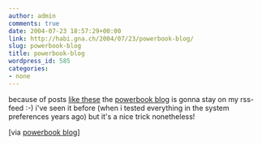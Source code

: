 ```yaml
---
author: admin
comments: true
date: 2004-07-23 18:57:29+00:00
link: http://habi.gna.ch/2004/07/23/powerbook-blog/
slug: powerbook-blog
title: powerbook-blog
wordpress_id: 585
categories:
- none
---
```


because of posts [like these](http://powerbook.blogger.de/stories/128314/) the [powerbook blog](http://powerbook.blogger.de/) is gonna stay on my rss-feed :-)
i've seen it before (when i tested everything in the system preferences years ago) but it's a nice trick nonetheless!

[via [powerbook blog](http://powerbook.blogger.de/stories/128314/)]
